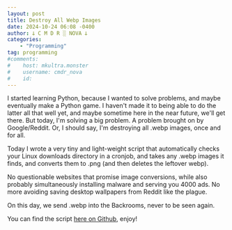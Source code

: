 ```yaml
---
layout: post
title: Destroy All Webp Images
date: 2024-10-24 06:08 -0400
author: 𐕣 C M D R ░ NOVA 𐕣
categories:
    - "Programming"
tag: programming
#comments:
#    host: mkultra.monster
#    username: cmdr_nova
#    id: 
---
```

I started learning Python, because I wanted to solve problems, and maybe eventually make a Python game. I haven't made it to being able to do the latter all that well yet, and maybe sometime here in the near future, we'll get there. But today, I'm solving a big problem. A problem brought on by Google/Reddit. Or, I should say, I'm destroying all .webp images, once and for all.

Today I wrote a very tiny and light-weight script that automatically checks your Linux downloads directory in a cronjob, and takes any .webp images it finds, and converts them to .png (and then deletes the leftover webp).

No questionable websites that promise image conversions, while also probably simultaneously installing malware and serving you 4000 ads. No more avoiding saving desktop wallpapers from Reddit like the plague.

On this day, we send .webp into the Backrooms, never to be seen again.

You can find the script <a href="https://github.com/cmdr-nova/Anti-Webp" target="_blank">here on Github</a>, enjoy!